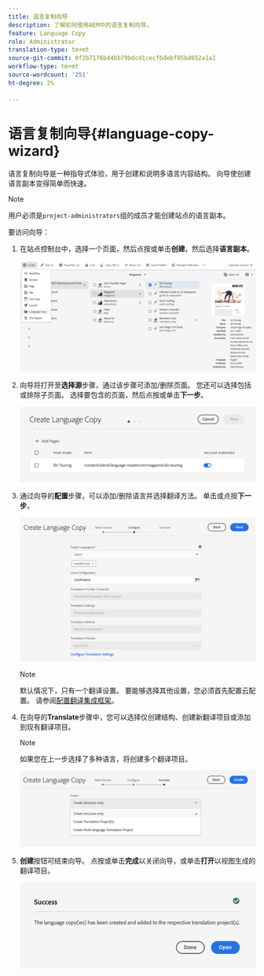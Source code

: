 ```yaml
---
title: 语言复制向导
description: 了解如何使用AEM中的语言复制向导。
feature: Language Copy
role: Administrator
translation-type: tm+mt
source-git-commit: 0f2b7176b44bb79bdcd1cecf6debf05bd652a1a1
workflow-type: tm+mt
source-wordcount: '251'
ht-degree: 2%

---
```



# 语言复制向导{#language-copy-wizard}

语言复制向导是一种指导式体验，用于创建和说明多语言内容结构。 向导使创建语言副本变得简单而快速。

>[!NOTE]
>
>用户必须是`project-administrators`组的成员才能创建站点的语言副本。

要访问向导：

1. 在站点控制台中，选择一个页面，然后点按或单击&#x200B;**创建**，然后选择&#x200B;**语言副本**。

   ![从向导创建语言副本](../assets/language-copy-wizard.png)

1. 向导将打开至&#x200B;**选择源**&#x200B;步骤，通过该步骤可添加/删除页面。 您还可以选择包括或排除子页面。 选择要包含的页面，然后点按或单击&#x200B;**下一步**。

   ![使用向导添加页面](../assets/language-copy-wizard-add-pages.png)

1. 通过向导的&#x200B;**配置**&#x200B;步骤，可以添加/删除语言并选择翻译方法。 单击或点按&#x200B;**下一步**。

   ![配置向导步骤](../assets/language-copy-wizard-configure.png)

   >[!NOTE]
   >
   >默认情况下，只有一个翻译设置。 要能够选择其他设置，您必须首先配置云配置。 请参阅[配置翻译集成框架](integration-framework.md)。

1. 在向导的&#x200B;**Translate**&#x200B;步骤中，您可以选择仅创建结构、创建新翻译项目或添加到现有翻译项目。

   >[!NOTE]
   >
   >如果您在上一步选择了多种语言，将创建多个翻译项目。

   ![向导的翻译步骤](../assets/language-copy-wizard-translate.png)

1. **创建**&#x200B;按钮可结束向导。 点按或单击&#x200B;**完成**&#x200B;以关闭向导，或单击&#x200B;**打开**&#x200B;以视图生成的翻译项目。

   ![结束向导](../assets/language-copy-wizard-done.png)
